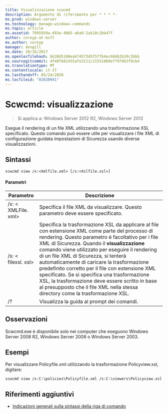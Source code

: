```yaml
---
title: Visualizzazione scwcmd
description: Argomento di riferimento per * * * *-
ms.prod: windows-server
ms.technology: manage-windows-commands
ms.topic: article
ms.assetid: 7995959a-d93e-4865-a6a0-2ab18c2bb47f
author: coreyp-at-msft
ms.author: coreyp
manager: dongill
ms.date: 10/16/2017
ms.openlocfilehash: bb38d5100eab74573d5f5ffb4ec684b2b19c3bbb
ms.sourcegitcommit: 4f407b82435afe3111c215510b0ef797863f9cb4
ms.translationtype: MT
ms.contentlocale: it-IT
ms.lasthandoff: 05/24/2020
ms.locfileid: "83820941"
---
```

# <a name="scwcmd-view"></a>Scwcmd: visualizzazione

> Si applica a: Windows Server 2012 R2, Windows Server 2012

Esegue il rendering di un file XML utilizzando una trasformazione XSL specificato. Questo comando può essere utile per visualizzare i file XML di configurazione guidata impostazioni di Sicurezza usando diverse visualizzazioni.

## <a name="syntax"></a>Sintassi

```
scwcmd view /x:<Xmlfile.xml> [/s:<Xslfile.xsl>]
```

#### <a name="parameters"></a>Parametri

|Parametro|Descrizione|
|---------|-----------|
|/x: \< XMLFile. xml>|Specifica il file XML da visualizzare. Questo parametro deve essere specificato.|
|/s: \< filexsl. xsl>|Specifica la trasformazione XSL da applicare al file con estensione XML come parte del processo di rendering. Questo parametro è facoltativo per i file XML di Sicurezza. Quando il **visualizzazione** comando viene utilizzato per eseguire il rendering di un file XML di Sicurezza, si tenterà automaticamente di caricare la trasformazione predefinito corretto per il file con estensione XML specificato. Se si specifica una trasformazione XSL, la trasformazione deve essere scritto in base al presupposto che il file XML nella stessa directory come la trasformazione XSL.|
|/?|Visualizza la guida al prompt dei comandi.|

## <a name="remarks"></a>Osservazioni

Scwcmd.exe è disponibile solo nei computer che eseguono Windows Server 2008 R2, Windows Server 2008 o Windows Server 2003.

## <a name="examples"></a>Esempi

Per visualizzare Policyfile.xml utilizzando la trasformazione Policyview.xsl, digitare:
```
scwcmd view /x:C:\policies\Policyfile.xml /s:C:\viewers\Policyview.xsl
```

## <a name="additional-references"></a>Riferimenti aggiuntivi

- [Indicazioni generali sulla sintassi della riga di comando](command-line-syntax-key.md)